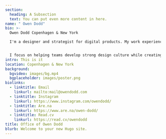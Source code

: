```yaml
---
section:
  heading: A Subsection
  text: You can put even more content in here.
name: " Owen Dodd"
bio: >-
  Owen Dodd Copenhagen & New York

  I'm a designer and strategist for digital products. My work experience spans developing design systems, brand identities, and intuitive user experiences.


  I focus on helping teams develop strong design culture while creating best in class experiences for their users. Currently leading design at Good Dog, previously at The New York Times, and Artsy.
intro: This is it
location: Copenhagen & New York
background:
  bgvideo: images/bg.mp4
  bgplaceholder: images/poster.png
biolinks:
  - linktitle: Email
    linkurl: mailto:mail@owendodd.com
  - linktitle: Instagram
    linkurl: https://www.instagram.com/owendodd/
  - linktitle: Are.na
    linkurl: https://www.are.na/owen-dodd/
  - linktitle: Read.cv
    linkurl: https://read.cv/owendodd
title: Office of Owen Dodd
blurb: Welcome to your new Hugo site.
---
```

